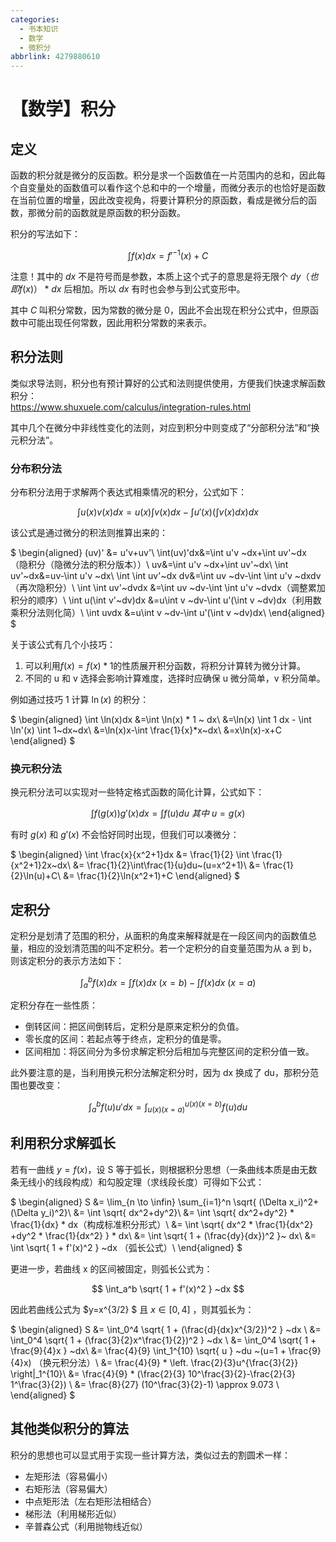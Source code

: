 ```yaml
---
categories:
  - 书本知识
  - 数学
  - 微积分
abbrlink: 4279880610
---
```

# 【数学】积分

## 定义

函数的积分就是微分的反函数。积分是求一个函数值在一片范围内的总和，因此每个自变量处的函数值可以看作这个总和中的一个增量，而微分表示的也恰好是函数在当前位置的增量，因此改变视角，将要计算积分的原函数，看成是微分后的函数，那微分前的函数就是原函数的积分函数。

积分的写法如下：

$$
\int f(x) dx = f'^{-1}(x) + C
$$

注意！其中的 $dx$ 不是符号而是参数，本质上这个式子的意思是将无限个 $dy（也即f(x)） * dx$ 后相加。所以 $dx$ 有时也会参与到公式变形中。

其中 $C$ 叫积分常数，因为常数的微分是 0，因此不会出现在积分公式中，但原函数中可能出现任何常数，因此用积分常数的来表示。

## 积分法则

类似求导法则，积分也有预计算好的公式和法则提供使用，方便我们快速求解函数积分：  
https://www.shuxuele.com/calculus/integration-rules.html

其中几个在微分中非线性变化的法则，对应到积分中则变成了“分部积分法”和“换元积分法”。

### 分布积分法

分布积分法用于求解两个表达式相乘情况的积分，公式如下：

$$
\int u(x)v(x)dx=u(x)\int v(x)dx - \int u'(x) (\int v(x)dx) dx
$$

该公式是通过微分的积法则推算出来的：

$
\begin{aligned}
(uv)' &= u'v+uv'\\
\int(uv)'dx&=\int u'v ~dx+\int uv'~dx （隐积分（隐微分法的积分版本））\\
uv&=\int u'v ~dx+\int uv'~dx\\
\int uv'~dx&=uv-\int u'v ~dx\\
\int \int uv'~dx dv&=\int uv ~dv-\int \int u'v ~dxdv（再次隐积分）\\
\int \int uv'~dvdx &=\int uv ~dv-\int \int u'v ~dvdx（调整累加积分的顺序）\\
\int u(\int v'~dv)dx &=u\int v ~dv-\int  u'(\int v ~dv)dx（利用数乘积分法则化简）\\
\int uvdx &=u\int v ~dv-\int  u'(\int v ~dv)dx\\
\end{aligned}
$

关于该公式有几个小技巧：

1. 可以利用$f(x)=f(x)*1$的性质展开积分函数，将积分计算转为微分计算。
2. 不同的 u 和 v 选择会影响计算难度，选择时应确保 u 微分简单，v 积分简单。

例如通过技巧 1 计算 $\ln(x)$ 的积分：

$
\begin{aligned}
\int \ln(x)dx &=\int \ln(x) * 1 ~ dx\\
&=\ln(x) \int 1 dx - \int \ln'(x) \int 1~dx~dx\\
&=\ln(x)x-\int \frac{1}{x}*x~dx\\
&=x\ln(x)-x+C
\end{aligned}
$

### 换元积分法

换元积分法可以实现对一些特定格式函数的简化计算，公式如下：

$$
\int f(g(x))g'(x)dx=\int f(u)du~其中~u=g(x)
$$

有时 $g(x)$ 和 $g'(x)$ 不会恰好同时出现，但我们可以凑微分：

$
\begin{aligned}
\int \frac{x}{x^2+1}dx &=  \frac{1}{2} \int \frac{1}{x^2+1}2x~dx\\
&= \frac{1}{2}\int\frac{1}{u}du~(u=x^2+1)\\
&= \frac{1}{2}\ln(u)+C\\
&= \frac{1}{2}\ln(x^2+1)+C
\end{aligned}
$

## 定积分

定积分是划清了范围的积分，从面积的角度来解释就是在一段区间内的函数值总量，相应的没划清范围的叫不定积分。若一个定积分的自变量范围为从 a 到 b，则该定积分的表示方法如下：

$$
\int_a^bf(x)dx = \int f(x)dx~(x=b) - \int f(x)dx~(x=a)
$$

定积分存在一些性质：

- 倒转区间：把区间倒转后，定积分是原来定积分的负值。
- 零长度的区间：若起点等于终点，定积分的值是零。
- 区间相加：将区间分为多份求解定积分后相加与完整区间的定积分值一致。

此外要注意的是，当利用换元积分法解定积分时，因为 dx 换成了 du，那积分范围也要改变：

$$
\int_a^bf(u)u'dx = \int_{u(x)(x=a)}^{u(x)(x=b)}f(u)du
$$

## 利用积分求解弧长

若有一曲线 $y=f(x)$，设 S 等于弧长，则根据积分思想（一条曲线本质是由无数条无线小的线段构成）和勾股定理（求线段长度）可得如下公式：

$
\begin{aligned}
S &= \lim_{n \to \infin} \sum_{i=1}^n \sqrt{ (\Delta x_i)^2+(\Delta y_i)^2}\\
 &=  \int \sqrt{ dx^2+dy^2}\\
 &=  \int \sqrt{ dx^2+dy^2} * \frac{1}{dx} * dx（构成标准积分形式）\\
 &=  \int \sqrt{ dx^2 * \frac{1}{dx^2} +dy^2 * \frac{1}{dx^2} }   * dx\\
 &=  \int \sqrt{ 1 + (\frac{dy}{dx})^2 }~ dx\\
 &=  \int \sqrt{ 1 + f'(x)^2 } ~dx （弧长公式）\\
\end{aligned}
$

更进一步，若曲线 x 的区间被固定，则弧长公式为：

$$
\int_a^b \sqrt{ 1 + f'(x)^2 } ~dx
$$

因此若曲线公式为 $y=x^{3/2} $ 且 $x \in [0,4]$ ，则其弧长为：

$
\begin{aligned}
S &= \int_0^4 \sqrt{ 1 + (\frac{d}{dx}x^{3/2})^2 } ~dx \\
&= \int_0^4 \sqrt{ 1 + (\frac{3}{2}x^\frac{1}{2})^2 } ~dx \\
&= \int_0^4 \sqrt{ 1 + \frac{9}{4}x } ~dx\\
&= \frac{4}{9} \int_1^{10} \sqrt{ u } ~du ~(u=1 + \frac{9}{4}x) （换元积分法）\\
&= \frac{4}{9} * \left. \frac{2}{3}u^{\frac{3}{2}} \right|_1^{10}\\
&= \frac{4}{9} * (\frac{2}{3} 10^\frac{3}{2}-\frac{2}{3} 1^\frac{3}{2}) \\
&= \frac{8}{27} (10^\frac{3}{2}-1)  \approx 9.073 \\
\end{aligned}
$

## 其他类似积分的算法

积分的思想也可以显式用于实现一些计算方法，类似过去的割圆术一样：

- 左矩形法（容易偏小）
- 右矩形法（容易偏大）
- 中点矩形法（左右矩形法相结合）
- 梯形法（利用梯形近似）
- 辛普森公式（利用抛物线近似）
